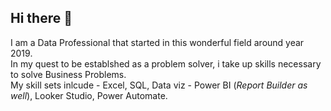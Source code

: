 ## Hi there 👋
I am a Data Professional that started in this wonderful field around year 2019. 
<br>In my quest to be establshed as a problem solver, i take up skills necessary to solve Business Problems.
<br>My skill sets inlcude - Excel, SQL, Data viz - Power BI (_Report Builder as well_), Looker Studio, Power Automate.

<!--
**SaifDataPro/SaifDataPro** is a ✨ _special_ ✨ repository because its `README.md` (this file) appears on your GitHub profile.

Here are some ideas to get you started:

- 🔭 I’m currently working on ...
- 🌱 I’m currently learning ...
- 👯 I’m looking to collaborate on ...
- 🤔 I’m looking for help with ...
- 💬 Ask me about ...
- 📫 How to reach me: ...
- 😄 Pronouns: ...
- ⚡ Fun fact: ...
-->
